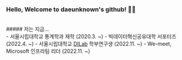 ### Hello, Welcome to daeunknown's github! 👩‍💻
</br>
##### 저는 지금...
</br>
- 서울시립대학교 통계학과 재학 (2020.3. ~)
- 빅데이터혁신공유대학 서포터즈 (2022.4. ~)
- 서울시립대학교 <a href="https://sites.google.com/view/dilab-uos/">DILab</a> 학부연구생 (2022.11. ~)
- We-meet, Microsoft 인프라팀 리더 (2022.11. ~)




<!---
daeunknown/daeunknown is a ✨ special ✨ repository because its `README.md` (this file) appears on your GitHub profile.
You can click the Preview link to take a look at your changes.
--->
